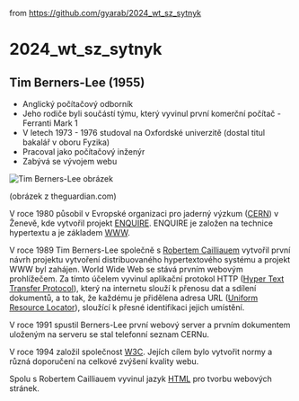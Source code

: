 from <https://github.com/gyarab/2024_wt_sz_sytnyk>

# 2024_wt_sz_sytnyk
## Tim Berners-Lee (1955)
- Anglický počítačový odborník
- Jeho rodiče byli součástí týmu, který vyvinul první komerční počítač - Ferranti Mark 1
- V letech 1973 - 1976 studoval na Oxfordské univerzitě (dostal titul bakalář v oboru Fyzika)
- Pracoval jako počítačový inženýr
- Zabývá se vývojem webu

![Tim Berners-Lee obrázek](https://i.guim.co.uk/img/media/a963fde3d11ae01cb8eaf84b516ee53446406397/809_402_5801_3481/master/5801.jpg?width=465&dpr=1&s=none)

(obrázek z theguardian.com)

V roce 1980 působil v Evropské organizaci pro jaderný výzkum ([CERN](https://en.wikipedia.org/wiki/CERN)) v Ženevě, kde vytvořil projekt [ENQUIRE](https://en.wikipedia.org/wiki/ENQUIRE). ENQUIRE je založen na technice hypertextu a je základem [WWW](https://wikisofia.cz/wiki/World_Wide_Web). 

V roce 1989 Tim Berners-Lee společně s [Robertem Cailliauem](https://en.wikipedia.org/wiki/Robert_Cailliau) vytvořil první návrh projektu vytvoření distribuovaného hypertextového systému a projekt WWW byl zahájen. World Wide Web se stává prvním webovým prohlížečem. Za tímto účelem vyvinul aplikační protokol HTTP ([Hyper Text Transfer Protocol](https://cs.wikipedia.org/wiki/Hypertext_Transfer_Protocol)), který na internetu slouží k přenosu dat a sdílení dokumentů, a to tak, že každému je přidělena adresa URL ([Uniform Resource Locator](https://en.wikipedia.org/wiki/URL)), sloužící k přesné identifikaci jejich umístění. 

V roce 1991 spustil Berners-Lee první webový server a prvním dokumentem uloženým na serveru se stal telefonní seznam CERNu.

V roce 1994 založil společnost [W3C](https://cs.wikipedia.org/wiki/World_Wide_Web_Consortium). Jejích cílem bylo vytvořit normy a různá doporučení na celkové zvýšení kvality webu.

Spolu s Robertem Cailliauem vyvinul jazyk [HTML](https://cs.wikipedia.org/wiki/Hypertext_Markup_Language) pro tvorbu webových stránek.
